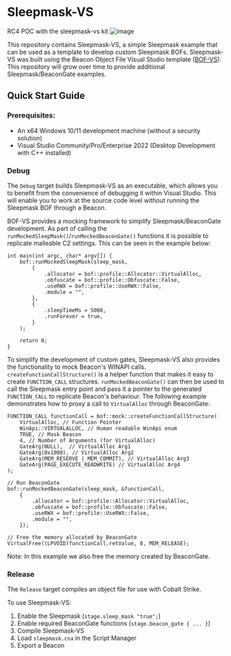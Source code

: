 # Sleepmask-VS

RC4 POC with the sleepmask-vs kit
![image](https://github.com/user-attachments/assets/7a6c77a4-1bb1-45e8-8869-b22f5f90ff90)


This repository contains Sleepmask-VS, a simple Sleepmask example that can be used as a template to develop custom Sleepmask BOFs.
Sleepmask-VS was built using the Beacon Object File Visual Studio template ([BOF-VS](https://github.com/Cobalt-Strike/bof-vs)).
This repository will grow over time to provide additional Sleepmask/BeaconGate examples.

## Quick Start Guide

### Prerequisites:

* An x64 Windows 10/11 development machine (without a security solution)
* Visual Studio Community/Pro/Enterprise 2022 (Desktop Development with C++ installed)

### Debug

The `Debug` target builds Sleepmask-VS as an executable, which 
allows you to benefit from the convenience of debugging it within
Visual Studio. This will enable you to work at the source
code level without running the Sleepmask BOF through a Beacon.

BOF-VS provides a mocking framework to simplify Sleepmask/BeaconGate development. 
As part of calling the `runMockedSleepMask()`/`runMockedBeaconGate()` functions it 
is possible to replicate malleable C2 settings. This can be seen in the example below:

```
int main(int argc, char* argv[]) {
    bof::runMockedSleepMask(sleep_mask,
        {
            .allocator = bof::profile::Allocator::VirtualAlloc,
            .obfuscate = bof::profile::Obfuscate::False,
            .useRWX = bof::profile::UseRWX::False,
            .module = "",
        },
        {
            .sleepTimeMs = 5000,
            .runForever = true,
        }
    );

    return 0;
}
```

To simplify the development of custom gates, Sleepmask-VS also provides the functionality to mock
Beacon's WINAPI calls. `createFunctionCallStructure()` is a helper function that makes it easy to
create `FUNCTION_CALL` structures. `runMockedBeaconGate()` can then be used to call the Sleepmask
entry point and pass it a pointer to the generated `FUNCTION_CALL` to replicate Beacon's behaviour.
The following example demonstrates how to proxy a call to `VirtualAlloc` through BeaconGate: 

```
FUNCTION_CALL functionCall = bof::mock::createFunctionCallStructure(
    VirtualAlloc, // Function Pointer
    WinApi::VIRTUALALLOC, // Human readable WinApi enum
    TRUE, // Mask Beacon
    4, // Number of Arguments (for VirtualAlloc)
    GateArg(NULL),  // VirtualAlloc Arg1
    GateArg(0x1000), // VirtualAlloc Arg2 
    GateArg(MEM_RESERVE | MEM_COMMIT), // VirtualAlloc Arg3
    GateArg(PAGE_EXECUTE_READWRITE) // VirtualAlloc Arg4
);

// Run BeaconGate
bof::runMockedBeaconGate(sleep_mask, &functionCall,
    {
        .allocator = bof::profile::Allocator::VirtualAlloc,
        .obfuscate = bof::profile::Obfuscate::False,
        .useRWX = bof::profile::UseRWX::False,
        .module = "",
    });

// Free the memory allocated by BeaconGate
VirtualFree((LPVOID)functionCall.retValue, 0, MEM_RELEASE);
```

Note: In this example we also free the memory created by BeaconGate.



### Release

The `Release` target compiles an object file for use
with Cobalt Strike. 

To use Sleepmask-VS:
1. Enable the Sleepmask (`stage.sleep_mask "true";`)
2. Enable required BeaconGate functions (`stage.beacon_gate { ... }`)
3. Compile Sleepmask-VS
4. Load `sleepmask.cna` in the Script Manager
5. Export a Beacon
